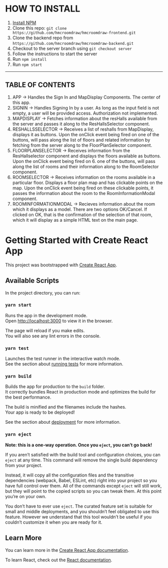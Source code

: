 # HOW TO INSTALL
1. [Install NPM](https://docs.npmjs.com/downloading-and-installing-node-js-and-npm)
2. Clone this repo: `git clone https://github.com/hmcroomdraw/hmcroomdraw-frontend.git`
3. Clone the backend repo from `https://github.com/hmcroomdraw/hmcroomdraw-backend.git`
4. Checkout to the server branch using `git checkout server`
5. Follow the instructions to start the server
6. Run `npm install`
7. Run `npm start`


----
## TABLE OF CONTENTS
1. APP -> Handles the Sign In and MapDisplay Components. The center of this app.
2. SIGNIN -> Handles Signing In by a user. As long as the input field is not empty, a user will be provided access. Authorization not implemented.
3. MAPDISPLAY -> Fetches information about the resHalls available from the server and passes it along to the ResHallsSelector component.
4. RESHALLSSELECTOR -> Receives a list of reshalls from MapDisplay, displays it as buttons. Upon the onClick event being fired on one of the buttons, will pass along the list of floors and related information by fetching from the server along to the FloorPlanSelector component.
5. FLOORPLANSELECTOR -> Receives information from the ResHallselector component and displays the floors available as buttons. Upon the onClick event being fired on 6. one of the buttons, will pass along the list of rooms and their information along to the RoomSelector component.
7. ROOMSELECTOR -> Receives information on the rooms available in a particular floor. Displays a floor plan map and has clickable points on the map. Upon the onClick event being fired on these clickable points, it passes the information about the room to the RoomInformationModal component.
8. ROOMINFORMATIONMODAL -> Recieves information about the room which it displays as a model. There are two options OK/Cancel. If clicked on OK, that is the confirmation of the selection of that room, which it will display as a simple HTML text on the main page.

# Getting Started with Create React App

This project was bootstrapped with [Create React App](https://github.com/facebook/create-react-app).

## Available Scripts

In the project directory, you can run:

### `yarn start`

Runs the app in the development mode.\
Open [http://localhost:3000](http://localhost:3000) to view it in the browser.

The page will reload if you make edits.\
You will also see any lint errors in the console.

### `yarn test`

Launches the test runner in the interactive watch mode.\
See the section about [running tests](https://facebook.github.io/create-react-app/docs/running-tests) for more information.

### `yarn build`

Builds the app for production to the `build` folder.\
It correctly bundles React in production mode and optimizes the build for the best performance.

The build is minified and the filenames include the hashes.\
Your app is ready to be deployed!

See the section about [deployment](https://facebook.github.io/create-react-app/docs/deployment) for more information.

### `yarn eject`

**Note: this is a one-way operation. Once you `eject`, you can’t go back!**

If you aren’t satisfied with the build tool and configuration choices, you can `eject` at any time. This command will remove the single build dependency from your project.

Instead, it will copy all the configuration files and the transitive dependencies (webpack, Babel, ESLint, etc) right into your project so you have full control over them. All of the commands except `eject` will still work, but they will point to the copied scripts so you can tweak them. At this point you’re on your own.

You don’t have to ever use `eject`. The curated feature set is suitable for small and middle deployments, and you shouldn’t feel obligated to use this feature. However we understand that this tool wouldn’t be useful if you couldn’t customize it when you are ready for it.

## Learn More

You can learn more in the [Create React App documentation](https://facebook.github.io/create-react-app/docs/getting-started).

To learn React, check out the [React documentation](https://reactjs.org/).
